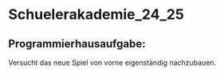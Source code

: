 # Schuelerakademie_24_25

## Programmierhausaufgabe:
Versucht das neue Spiel von vorne eigenständig nachzubauen. 